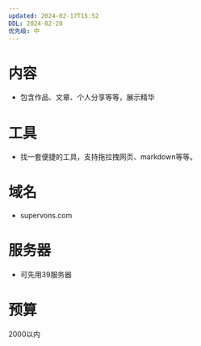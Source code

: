 ```yaml
---
updated: 2024-02-17T15:52
DDL: 2024-02-20
优先级: 中
---
```

# 内容
- 包含作品、文章、个人分享等等，展示精华
# 工具
- 找一套便捷的工具，支持拖拉拽网页、markdown等等。
# 域名
- supervons.com
# 服务器
- 可先用39服务器
# 预算
2000以内